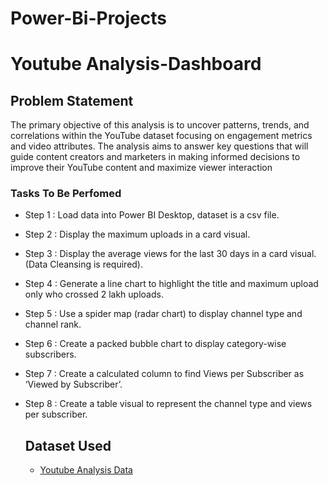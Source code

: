 # Power-Bi-Projects
# Youtube Analysis-Dashboard


## Problem Statement

The primary objective of this analysis is to uncover patterns, trends, and correlations within the YouTube dataset focusing on engagement metrics and video attributes. The analysis aims to answer key questions that will guide content creators and marketers in making informed decisions to improve their YouTube content and maximize viewer interaction

### Tasks To Be Perfomed 

- Step 1 : Load data into Power BI Desktop, dataset is a csv file.
- Step 2 : Display the maximum uploads in a card visual.
- Step 3 : Display the average views for the last 30 days in a   card visual.(Data Cleansing is required).
- Step 4 : Generate a line chart to highlight the title and maximum upload only who crossed 2 lakh uploads.
- Step 5 :  Use a spider map (radar chart) to display channel type and channel rank.
- Step 6 : Create a packed bubble chart to display category-wise subscribers.
- Step 7 :  Create a calculated column to find Views per Subscriber as ‘Viewed by Subscriber’.
- Step 8 : Create a table visual to represent the channel type and views per subscriber.


  ## Dataset Used
  - <a href="https://github.com/KP1297/Power-Bi-Projects/blob/main/Global%20YouTube%20Statistics.csv">Youtube Analysis Data</a>
   





